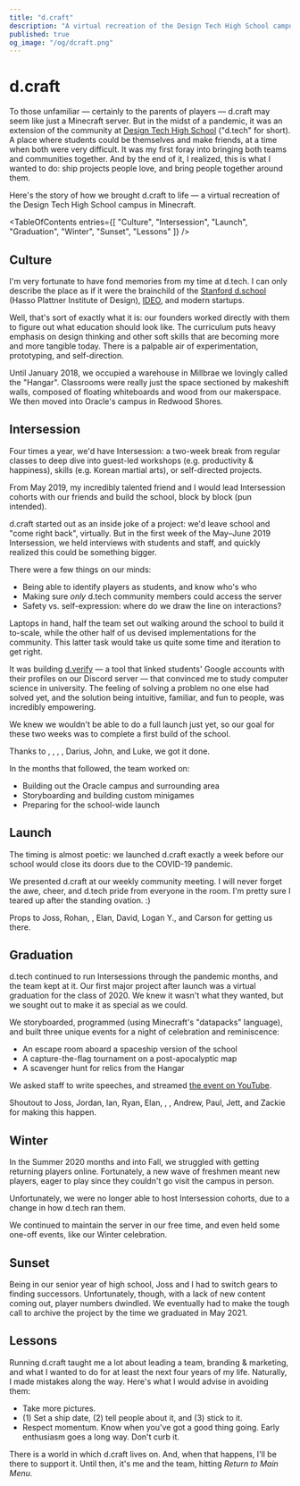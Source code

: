 ```yaml
---
title: "d.craft"
description: "A virtual recreation of the Design Tech High School campus in Minecraft, bringing students together in distanced times"
published: true
og_image: "/og/dcraft.png"
---
```


# d.craft

To those unfamiliar — certainly to the parents of players — d.craft may seem like just a Minecraft server. But in the midst of a pandemic, it was an extension of the community at [Design Tech High School](https://designtechhighschool.org) ("d.tech" for short). A place where students could be themselves and make friends, at a time when both were very difficult. It was my first foray into bringing both teams and communities together. And by the end of it, I realized, this is what I wanted to do: ship projects people love, and bring people together around them.

Here's the story of how we brought d.craft to life — a virtual recreation of the Design Tech High School campus in Minecraft.

<Media
  src="/og/dcraft.png"
  alt="A screenshot of d.craft, facing the Design Tech High School front entrance"
/>

<TableOfContents
  entries={[
    "Culture",
    "Intersession",
    "Launch",
    "Graduation",
    "Winter",
    "Sunset",
    "Lessons"
  ]}
/>

## Culture

I'm very fortunate to have fond memories from my time at d.tech. I can only describe the place as if it were the brainchild of the [Stanford d.school](https://dschool.stanford.edu) (Hasso Plattner Institute of Design), [IDEO](https://ideo.com), and modern startups.

Well, that's sort of exactly what it is: our founders worked directly with them to figure out what education should look like. The curriculum puts heavy emphasis on design thinking and other soft skills that are becoming more and more tangible today. There is a palpable air of experimentation, prototyping, and self-direction.

Until January 2018, we occupied a warehouse in Millbrae we lovingly called the "Hangar". Classrooms were really just the space sectioned by makeshift walls, composed of floating whiteboards and wood from our makerspace. We then moved into Oracle's campus in Redwood Shores.

## Intersession

Four times a year, we'd have Intersession: a two-week break from regular classes to deep dive into guest-led workshops (e.g. productivity & happiness), skills (e.g. Korean martial arts), or self-directed projects.

From May 2019, my incredibly talented friend <Mention name="Joss" avatar="/avatars/joss.jpg" link="https://jossettrick.com" /> and I would lead Intersession cohorts with our friends and build the school, block by block (pun intended).

d.craft started out as an inside joke of a project: we'd leave school and "come right back", virtually. But in the first week of the May–June 2019 Intersession, we held interviews with students and staff, and quickly realized this could be something bigger.

<Media
  title="The team goes over considerations for building a safe online community with a d.tech staff member"
  src="/assets/dcraft-whiteboard-julie.JPG"
/>

There were a few things on our minds:

- Being able to identify players as students, and know who's who
- Making sure *only* d.tech community members could access the server
- Safety vs. self-expression: where do we draw the line on interactions?

<Media
  src="/assets/dcraft-whiteboard.JPG"
  alt="The whiteboard at the end of one of our interviews with d.tech staff, discussing the considerations mentioned above"
/>

Laptops in hand, half the team set out walking around the school to build it to-scale, while the other half of us devised implementations for the community. This latter task would take us quite some time and iteration to get right.

It was building [d.verify](https://youtu.be/irHC1w0K2G4) — a tool that linked students' Google accounts with their profiles on our Discord server — that convinced me to study computer science in university. The feeling of solving a problem no one else had solved yet, and the solution being intuitive, familiar, and fun to people, was incredibly empowering.

We knew we wouldn't be able to do a full launch just yet, so our goal for these two weeks was to complete a first build of the school.

Thanks to <Mention name="Jordan" avatar="/avatars/jordan.jpeg" link="https://linkedin.com/in/jordan-cen" />, <Mention name="Rohan" avatar="/avatars/rohan.jpeg" link="https://linkedin.com/in/therohankumar" />, <Mention name="Ian" avatar="/avatars/ian.jpg" link="https://ian-kwuan.super.site" />, <Mention name="Aidan C." avatar="/avatars/aidan-c.jpeg" link="https://linkedin.com/in/aidan-n-chen" />, Darius, John, and Luke, we got it done.

<Media
  src="/assets/dcraft-may-june-2019-screenshot.jpeg"
  alt="A screenshot of d.craft, facing the school entrance, from June 2019"
  title="d.craft June 2019 trailer"
  description="My apologies in advance for the jittering — this is before I knew how to screen record properly"
  link="https://youtu.be/fZks2CTUXDw"
  cta="Watch on YouTube"
/>

In the months that followed, the team worked on:

- Building out the Oracle campus and surrounding area
- Storyboarding and building custom minigames
- Preparing for the school-wide launch

<Grid columns={3}>
  <Media
    src="/assets/dcraft-oracle-parkway.png"
    alt="A screenshot of Oracle Parkway on d.craft"
  />
  <Media
    src="/assets/dcraft-bedwars.png"
    alt="A screenshot of a custom-made Bedwars map on d.craft"
  />
  <Media
    src="/assets/dcraft-factions-spawn.png"
    alt="A screenshot of a custom-made Factions map on d.craft"
  />
</Grid>

## Launch

The timing is almost poetic: we launched d.craft exactly a week before our school would close its doors due to the COVID-19 pandemic.

We presented d.craft at our weekly community meeting. I will never forget the awe, cheer, and d.tech pride from everyone in the room. I'm pretty sure I teared up after the standing ovation. :)

<Media
  src="/assets/dcraft-march-2020-screenshot.png"
  alt="A screenshot from March 2020 taken on d.craft of the school from above"
  title="d.craft March 2020 trailer"
  link="https://youtu.be/cG9HXfy7Gq8"
  cta="Watch on YouTube"
/>

Props to Joss, Rohan, <Mention name="Ryan" avatar="/avatars/ryan.jpeg" link="https://linkedin.com/in/ryan-t-ting" />, Elan, David, Logan Y., and Carson for getting us there.

## Graduation

d.tech continued to run Intersessions through the pandemic months, and the team kept at it. Our first major project after launch was a virtual graduation for the class of 2020. We knew it wasn't what they wanted, but we sought out to make it as special as we could.

We storyboarded, programmed (using Minecraft's "datapacks" language), and built three unique events for a night of celebration and reminiscence:

- An escape room aboard a spaceship version of the school
- A capture-the-flag tournament on a post-apocalyptic map
- A scavenger hunt for relics from the Hangar

<Grid columns={3}>
  <Media
    video={true}
    src="/assets/dcraft-grad-event-1.mp4"
  />
  <Media
    video={true}
    src="/assets/dcraft-grad-event-2.mp4"
  />
  <Media
    video={true}
    src="/assets/dcraft-grad-event-3.mp4"
  />
</Grid>

We asked staff to write speeches, and streamed [the event on YouTube](https://youtube.com/live/6h_YXoyp6d0).

Shoutout to Joss, Jordan, Ian, Ryan, Elan, <Mention name="Aidan H." avatar="/avatars/aidan-h.jpg" link="https://linkedin.com/in/aidan-hsiao-9b18a223a" />, <Mention name="Logan J." avatar="/avatars/logan.jpeg" link="https://linkedin.com/in/logan-john-a2a969228" />, Andrew, Paul, Jett, and Zackie for making this happen.

## Winter

In the Summer 2020 months and into Fall, we struggled with getting returning players online. Fortunately, a new wave of freshmen meant new players, eager to play since they couldn't go visit the campus in person.

Unfortunately, we were no longer able to host Intersession cohorts, due to a change in how d.tech ran them.

We continued to maintain the server in our free time, and even held some one-off events, like our Winter celebration.

<Grid columns={3}>
  <Media
    src="/assets/dcraft-winter-exterior.png"
    alt="A screenshot of the Winter map (exterior) on d.craft"
  />
  <Media
    src="/assets/dcraft-winter-interior.png"
    alt="A screenshot of the Winter map (interior) on d.craft"
  />
  <Media
    src="/assets/dcraft-winter-dragon.png"
    alt="A screenshot of the Winter map (dragon) on d.craft"
  />
</Grid>

## Sunset

Being in our senior year of high school, Joss and I had to switch gears to finding successors. Unfortunately, though, with a lack of new content coming out, player numbers dwindled. We eventually had to make the tough call to archive the project by the time we graduated in May 2021.

## Lessons

Running d.craft taught me a lot about leading a team, branding & marketing, and what I wanted to do for at least the next four years of my life. Naturally, I made mistakes along the way. Here's what I would advise in avoiding them:

- Take more pictures.
- (1) Set a ship date, (2) tell people about it, and (3) stick to it.
- Respect momentum. Know when you've got a good thing going. Early enthusiasm goes a long way. Don't curb it.

<Spacer size={16} />

There is a world in which d.craft lives on. And, when that happens, I'll be there to support it. Until then, it's me and the team, hitting *Return to Main Menu.*

<Media
  src="/assets/dcraft-team.png"
  alt="A screenshot of the d.craft team in-game"
/>
